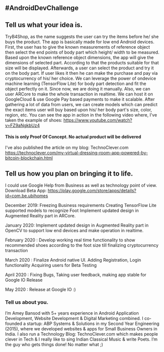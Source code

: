 ## #AndroidDevChallenge

## Tell us what your idea is.

TryB4Shop, as the name suggests the user can try the items before he/ she buys the product. The app is basically made for low end Android devices. First, the user has to give the known measurements of reference object then select the end points of body part which height/ width to be measured. Based upon the known reference object dimensions, the app will give the dimensions of selected part. According to that the products suitable for that size will be displayed. Afterwards, a user can select the product and try it on the body part. If user likes it then he can make the purchase and pay via cryptocurrency of his/ her choice.
We can leverage the power of ondevice machine learning (TensorFlow Lite) for body part detection and fit the object perfectly on it. Since now, we are doing it manually. Also, we can user ARCore to make the whole transaction in realtime. We can host it on GoogleCloud & use Google Pay based payments to make it scalable.
After gathering a lot of data from users, we can create models which can predict the exact items user will buy based upon his/ her body part's size, color, region, etc. You can see the app in action in the following video where, I've taken the example of shoes:
https://www.youtube.com/watch?v=FZ9aNgkbUz4

#### This is only Proof Of Concept. No actual product will be delivered

I've also published the article on my blog: TechnoClever.com
https://technoclever.com/my-virtual-dressing-room-app-powered-by-bitcoin-blockchain.html

## Tell us how you plan on bringing it to life.

I could use Google Help from Business as well as technology point of view.
Download Beta App: https://play.google.com/store/apps/details?id=com.be.ubihomes

December 2019:
Freezing Business requirements
Creating TensorFlow Lite supported models to recognize Foot
Implement updated design in Augmented Reality part in ARCore.

January 2020:
Implement updated design in Augmented Reality part in OpenCV to support low end devices and make operation in realtime.

February 2020 :
Develop working real time functionality to show recommended shoes according to the foot size till finalizing cryptocurrency transaction

March 2020 :
Finalize Android native UI.
Adding Registration, Login functionality
Acquiring users for Beta Testing

April 2020 :
Fixing Bugs, Taking user feedback, making app stable for Google IO Release

May 2020 :
Release at Google IO :)



### Tell us about you.

I’m Amey Bansod with 5+ years experience in Android Application Development, Website Development & Digital Marketing combined. I co-founded a startup: ABP Systems & Solutions in my Second Year Engineering (2015), where we developed websites & apps for Small Business Owners in India. I also run a Technology Blog: TechnoClever.com which makes people clever in Tech & I really like to sing Indian Classical Music & write Poets. I’m the guy who gets things done! No matter what ;)
